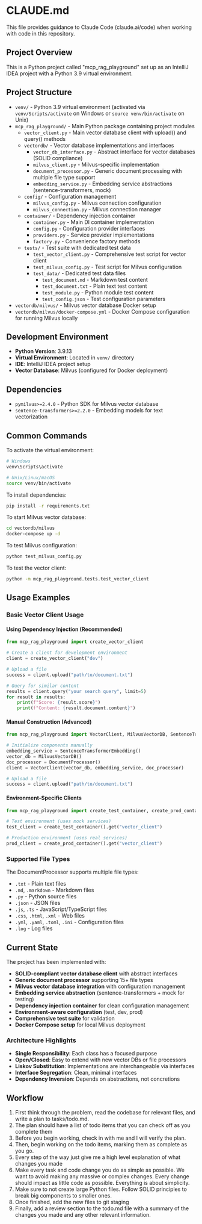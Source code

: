 # CLAUDE.md

This file provides guidance to Claude Code (claude.ai/code) when working with code in this repository.

## Project Overview

This is a Python project called "mcp_rag_playground" set up as an IntelliJ IDEA project with a Python 3.9 virtual environment.

## Project Structure

- `venv/` - Python 3.9 virtual environment (activated via `venv/Scripts/activate` on Windows or `source venv/bin/activate` on Unix)
- `mcp_rag_playground/` - Main Python package containing project modules
  - `vector_client.py` - Main vector database client with upload() and query() methods
  - `vectordb/` - Vector database implementations and interfaces
    - `vector_db_interface.py` - Abstract interface for vector databases (SOLID compliance)
    - `milvus_client.py` - Milvus-specific implementation
    - `document_processor.py` - Generic document processing with multiple file type support
    - `embedding_service.py` - Embedding service abstractions (sentence-transformers, mock)
  - `config/` - Configuration management
    - `milvus_config.py` - Milvus connection configuration
    - `milvus_connection.py` - Milvus connection manager
  - `container/` - Dependency injection container
    - `container.py` - Main DI container implementation
    - `config.py` - Configuration provider interfaces
    - `providers.py` - Service provider implementations
    - `factory.py` - Convenience factory methods
  - `tests/` - Test suite with dedicated test data
    - `test_vector_client.py` - Comprehensive test script for vector client
    - `test_milvus_config.py` - Test script for Milvus configuration
    - `test_data/` - Dedicated test data files
      - `test_document.md` - Markdown test content
      - `test_document.txt` - Plain text test content
      - `test_module.py` - Python module test content
      - `test_config.json` - Test configuration parameters
- `vectordb/milvus/` - Milvus vector database Docker setup
- `vectordb/milvus/docker-compose.yml` - Docker Compose configuration for running Milvus locally

## Development Environment

- **Python Version**: 3.9.13
- **Virtual Environment**: Located in `venv/` directory
- **IDE**: IntelliJ IDEA project setup
- **Vector Database**: Milvus (configured for Docker deployment)

## Dependencies

- `pymilvus>=2.4.0` - Python SDK for Milvus vector database
- `sentence-transformers>=2.2.0` - Embedding models for text vectorization

## Common Commands

To activate the virtual environment:
```bash
# Windows
venv\Scripts\activate

# Unix/Linux/macOS
source venv/bin/activate
```

To install dependencies:
```bash
pip install -r requirements.txt
```

To start Milvus vector database:
```bash
cd vectordb/milvus
docker-compose up -d
```

To test Milvus configuration:
```bash
python test_milvus_config.py
```

To test the vector client:
```bash
python -m mcp_rag_playground.tests.test_vector_client
```

## Usage Examples

### Basic Vector Client Usage

#### Using Dependency Injection (Recommended)

```python
from mcp_rag_playground import create_vector_client

# Create a client for development environment
client = create_vector_client("dev")

# Upload a file
success = client.upload("path/to/document.txt")

# Query for similar content
results = client.query("your search query", limit=5)
for result in results:
    print(f"Score: {result.score}")
    print(f"Content: {result.document.content}")
```

#### Manual Construction (Advanced)

```python
from mcp_rag_playground import VectorClient, MilvusVectorDB, SentenceTransformerEmbedding, DocumentProcessor

# Initialize components manually
embedding_service = SentenceTransformerEmbedding()
vector_db = MilvusVectorDB()
doc_processor = DocumentProcessor()
client = VectorClient(vector_db, embedding_service, doc_processor)

# Upload a file
success = client.upload("path/to/document.txt")
```

#### Environment-Specific Clients

```python
from mcp_rag_playground import create_test_container, create_prod_container

# Test environment (uses mock services)
test_client = create_test_container().get("vector_client")

# Production environment (uses real services)
prod_client = create_prod_container().get("vector_client")
```

### Supported File Types

The DocumentProcessor supports multiple file types:
- `.txt` - Plain text files
- `.md`, `.markdown` - Markdown files  
- `.py` - Python source files
- `.json` - JSON files
- `.js`, `.ts` - JavaScript/TypeScript files
- `.css`, `.html`, `.xml` - Web files
- `.yml`, `.yaml`, `.toml`, `.ini` - Configuration files
- `.log` - Log files

## Current State

The project has been implemented with:
- **SOLID-compliant vector database client** with abstract interfaces
- **Generic document processor** supporting 15+ file types
- **Milvus vector database integration** with configuration management
- **Embedding service abstraction** (sentence-transformers + mock for testing)
- **Dependency injection container** for clean configuration management
- **Environment-aware configuration** (test, dev, prod)
- **Comprehensive test suite** for validation
- **Docker Compose setup** for local Milvus deployment

### Architecture Highlights

- **Single Responsibility**: Each class has a focused purpose
- **Open/Closed**: Easy to extend with new vector DBs or file processors
- **Liskov Substitution**: Implementations are interchangeable via interfaces
- **Interface Segregation**: Clean, minimal interfaces
- **Dependency Inversion**: Depends on abstractions, not concretions

## Workflow

1. First think through the problem, read the codebase for relevant files, and write a plan to tasks/todo.md.
2. The plan should have a list of todo items that you can check off as you complete them
3. Before you begin working, check in with me and I will verify the plan.
4. Then, begin working on the todo items, marking them as complete as you go.
5. Every step of the way just give me a high level explanation of what changes you made
6. Make every task and code change you do as simple as possible. We want to avoid making any massive or complex changes. Every change should impact as little code as possible. Everything is about simplicity.
7. Make sure to not create large Python files. Follow SOLID principles to break big components to smaller ones.
8. Once finished, add the new files to git staging
9. Finally, add a review section to the todo.md file with a summary of the changes you made and any other relevant information.